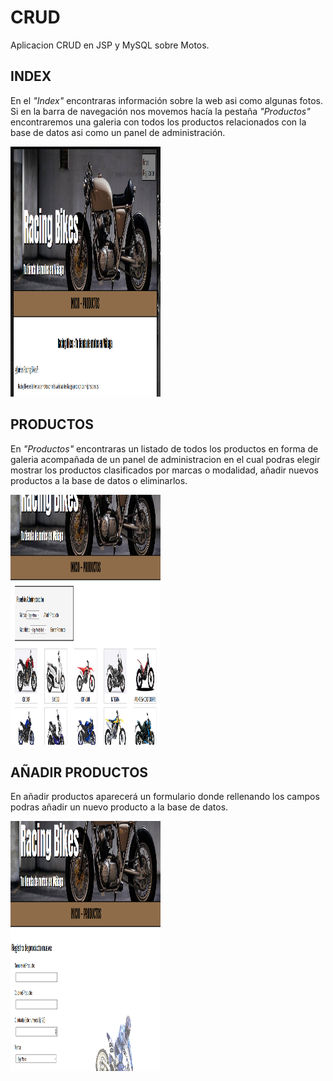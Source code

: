 # CRUD

Aplicacion CRUD en JSP y MySQL sobre Motos.

## INDEX

En el *"Index"* encontraras información sobre la web asi como algunas fotos.
Si en la barra de navegación nos movemos hacía la pestaña *"Productos"*
encontraremos una galeria con todos los productos relacionados con la base
de datos asi como un panel de administración.

<img src="capturas/captura01.png" width="240px" height="400px">

## PRODUCTOS

En *"Productos"* encontraras un listado de todos los productos en forma de galeria
acompañada de un panel de administracion en el cual podras elegir mostrar los 
productos clasificados por marcas o modalidad, añadir nuevos productos a la base
de datos o eliminarlos.

<img src="capturas/captura02.png" width="240px" height="400px">

## AÑADIR PRODUCTOS

En añadir productos aparecerá un formulario donde rellenando los campos podras añadir
un nuevo producto a la base de datos.

<img src="capturas/captura03.png" width="240px" height="400px">




